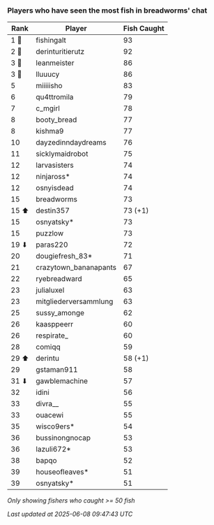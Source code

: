 ### Players who have seen the most fish in breadworms' chat
| Rank | Player | Fish Caught |
|------|--------|-----------|
| 1 🥇  | fishingalt  | 93 |
| 2 🥈  | derinturitierutz  | 92 |
| 3 🥉  | leanmeister  | 86 |
| 3 🥉  | lluuucy  | 86 |
| 5  | miiiiisho  | 83 |
| 6  | qu4ttromila  | 79 |
| 7  | c_mgirl  | 78 |
| 8  | booty_bread  | 77 |
| 8  | kishma9  | 77 |
| 10  | dayzedinndaydreams  | 76 |
| 11  | sicklymaidrobot  | 75 |
| 12  | larvasisters  | 74 |
| 12  | ninjaross*  | 74 |
| 12  | osnyisdead  | 74 |
| 15  | breadworms  | 73 |
| 15 ⬆ | destin357  | 73 (+1) |
| 15  | osnyatsky*  | 73 |
| 15  | puzzlow  | 73 |
| 19 ⬇ | paras220  | 72 |
| 20  | dougiefresh_83*  | 71 |
| 21  | crazytown_bananapants  | 67 |
| 22  | ryebreadward  | 65 |
| 23  | julialuxel  | 63 |
| 23  | mitgliederversammlung  | 63 |
| 25  | sussy_amonge  | 62 |
| 26  | kaasppeerr  | 60 |
| 26  | respirate_  | 60 |
| 28  | comiqq  | 59 |
| 29 ⬆ | derintu  | 58 (+1) |
| 29  | gstaman911  | 58 |
| 31 ⬇ | gawblemachine  | 57 |
| 32  | idini  | 56 |
| 33  | divra__  | 55 |
| 33  | ouacewi  | 55 |
| 35  | wisco9ers*  | 54 |
| 36  | bussinongnocap  | 53 |
| 36  | lazuli672*  | 53 |
| 38  | bapqo  | 52 |
| 39  | houseofleaves*  | 51 |
| 39  | osnyatsky*  | 51 |

_Only showing fishers who caught >= 50 fish_

_Last updated at 2025-06-08 09:47:43 UTC_